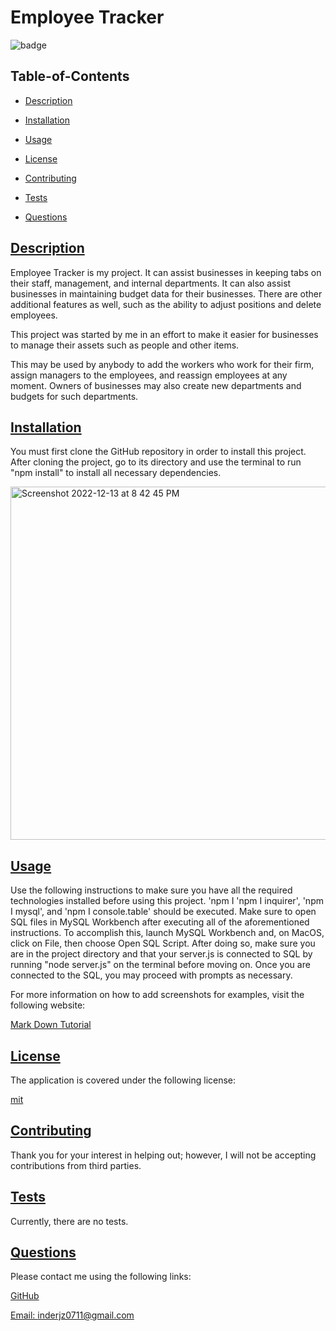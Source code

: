 # Employee Tracker
  
  
  ![badge](https://img.shields.io/badge/license-mit-blue)
    

  ## Table-of-Contents

  * [Description](#description)
  * [Installation](#installation)
  * [Usage](#usage)
  
  * [License](#license)
    
  * [Contributing](#contributing)
  * [Tests](#tests)
  * [Questions](#questions)
  
  ## [Description](#table-of-contents)

  Employee Tracker is my project. It can assist businesses in keeping tabs on their staff, management, and internal departments. It can also assist businesses in maintaining budget data for their businesses. There are other additional features as well, such as the ability to adjust positions and delete employees.

  This project was started by me in an effort to make it easier for businesses to manage their assets such as people and other items.

  This may be used by anybody to add the workers who work for their firm, assign managers to the employees, and reassign employees at any moment. Owners of businesses may also create new departments and budgets for such departments.

  ## [Installation](#table-of-contents)

  You must first clone the GitHub repository in order to install this project. After cloning the project, go to its directory and use the terminal to run "npm install" to install all necessary dependencies.

<img width="565" alt="Screenshot 2022-12-13 at 8 42 45 PM" src="https://user-images.githubusercontent.com/112728880/207507735-9f8afc35-fd5a-4caa-81a9-d1b4b952c410.png">

  ## [Usage](#table-of-contents)

  Use the following instructions to make sure you have all the required technologies installed before using this project. 'npm I 'npm I inquirer', 'npm I mysql', and 'npm I console.table' should be executed. Make sure to open SQL files in MySQL Workbench after executing all of the aforementioned instructions. To accomplish this, launch MySQL Workbench and, on MacOS, click on File, then choose Open SQL Script. After doing so, make sure you are in the project directory and that your server.js is connected to SQL by running "node server.js" on the terminal before moving on. Once you are connected to the SQL, you may proceed with prompts as necessary.
  
  For more information on how to add screenshots for examples, visit the following website:
  
  [Mark Down Tutorial](https://agea.github.io/tutorial.md/)
  
  
  ## [License](#table-of-contents)

  The application is covered under the following license:

  
  [mit](https://choosealicense.com/licenses/mit)
    
    

  ## [Contributing](#table-of-contents)
  
  
  Thank you for your interest in helping out; however, I will not be accepting contributions from third parties.
    

  ## [Tests](#table-of-contents)

  Currently, there are no tests.

  ## [Questions](#table-of-contents)

  Please contact me using the following links:

  [GitHub](https://github.com/inderjz)

  [Email: inderjz0711@gmail.com](mailto:inderjz0711@gmail.com)
